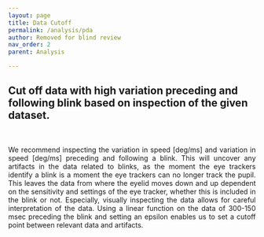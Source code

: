 ```yaml
---
layout: page
title: Data Cutoff
permalink: /analysis/pda
author: Removed for blind review
nav_order: 2
parent: Analysis

---
```


## Cut off data with high variation preceding and following blink based on inspection of the given dataset.
<br>
<p align="justify">
We recommend inspecting the variation in speed [deg/ms] and variation in speed [deg/ms] preceding and following a blink. This will uncover any artifacts in the data related to blinks, as the moment the eye trackers identify a blink is a moment the eye trackers can no longer track the pupil. This leaves the data from where the eyelid moves down and up dependent on the sensitivity and settings of the eye tracker, whether this is included in the blink or not. Especially, visually inspecting the data allows for careful interpretation of the data. Using a linear function on the data of 300-150 msec preceding the blink and setting an epsilon enables us to set a cutoff point between relevant data and artifacts.
</p>
